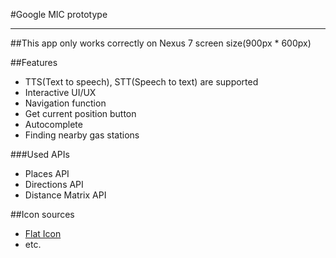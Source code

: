 #Google MIC prototype

---

##This app only works correctly on Nexus 7 screen size(900px * 600px)

##Features
* TTS(Text to speech), STT(Speech to text) are supported
* Interactive UI/UX
* Navigation function
* Get current position button
* Autocomplete
* Finding nearby gas stations

###Used APIs
* Places API
* Directions API
* Distance Matrix API

##Icon sources
* [Flat Icon](http://www.flaticon.com/)
* etc.
